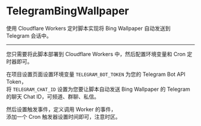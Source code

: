 # TelegramBingWallpaper
使用 Cloudflare Workers 定时脚本实现将 Bing Wallpaper 自动发送到 Telegram 会话中。

---

您只需要将此脚本部署到 Cloudflare Workers 中，然后配置环境变量和 Cron 定时器即可。

在项目设置页面设置环境变量 `TELEGRAM_BOT_TOKEN` 为您的 Telegram Bot API Token，  
将 `TELEGRAM_CHAT_ID` 设置为您要让脚本自动发送 Bing Wallpaper 的 Telegram 的聊天 Chat ID，可频道、群聊、私信。

然后设置触发事件，定义调用 Worker 的事件，  
添加一个 Cron 触发器设置时间即可，注意时区。
